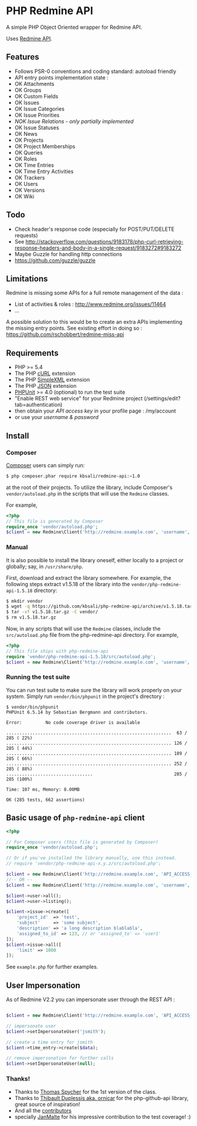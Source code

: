 # PHP Redmine API

A simple PHP Object Oriented wrapper for Redmine API.

Uses [Redmine API](http://www.redmine.org/projects/redmine/wiki/Rest_api/).

## Features

* Follows PSR-0 conventions and coding standard: autoload friendly
* API entry points implementation state :
* OK Attachments
* OK Groups
* OK Custom Fields
* OK Issues
* OK Issue Categories
* OK Issue Priorities
* *NOK Issue Relations - only partially implemented*
* OK Issue Statuses
* OK News
* OK Projects
* OK Project Memberships
* OK Queries
* OK Roles
* OK Time Entries
* OK Time Entry Activities
* OK Trackers
* OK Users
* OK Versions
* OK Wiki

## Todo

* Check header's response code (especially for POST/PUT/DELETE requests)
* See http://stackoverflow.com/questions/9183178/php-curl-retrieving-response-headers-and-body-in-a-single-request/9183272#9183272
* Maybe Guzzle for handling http connections
* https://github.com/guzzle/guzzle

## Limitations

Redmine is missing some APIs for a full remote management of the data :
* List of activities & roles : http://www.redmine.org/issues/11464
* ...

A possible solution to this would be to create an extra APIs implementing the missing entry points. See existing effort in doing so : https://github.com/rschobbert/redmine-miss-api

## Requirements

* PHP >= 5.4
* The PHP [cURL](http://php.net/manual/en/book.curl.php) extension
* The PHP [SimpleXML](http://php.net/manual/en/book.simplexml.php) extension
* The PHP [JSON](http://php.net/manual/en/book.json.php) extension
* [PHPUnit](https://phpunit.de/) >= 4.0 (optional) to run the test suite
* "Enable REST web service" for your Redmine project (/settings/edit?tab=authentication)
* then obtain your *API access key* in your profile page : /my/account
* or use your *username & password*

## Install

### Composer

[Composer](http://getcomposer.org/download/) users can simply run:

```bash
$ php composer.phar require kbsali/redmine-api:~1.0
```

at the root of their projects. To utilize the library, include
Composer's `vendor/autoload.php` in the scripts that will use the
`Redmine` classes.

For example,

```php
<?php
// This file is generated by Composer
require_once 'vendor/autoload.php';
$client = new Redmine\Client('http://redmine.example.com', 'username', 'password');
```

### Manual

It is also possible to install the library oneself, either locally to
a project or globally; say, in `/usr/share/php`.

First, download and extract the library somewhere. For example, the
following steps extract v1.5.18 of the library into the
`vendor/php-redmine-api-1.5.18` directory:

```bash
$ mkdir vendor
$ wget -q https://github.com/kbsali/php-redmine-api/archive/v1.5.18.tar.gz
$ tar -xf v1.5.18.tar.gz -C vendor/
$ rm v1.5.18.tar.gz
```

Now, in any scripts that will use the `Redmine` classes, include the
`src/autoload.php` file from the php-redmine-api directory. For
example,

```php
<?php
// This file ships with php-redmine-api
require 'vendor/php-redmine-api-1.5.18/src/autoload.php';
$client = new Redmine\Client('http://redmine.example.com', 'username', 'password');
```

### Running the test suite

You can run test suite to make sure the library will work properly on your system. Simply run `vendor/bin/phpunit` in the project's directory :

```
$ vendor/bin/phpunit
PHPUnit 6.5.14 by Sebastian Bergmann and contributors.

Error:         No code coverage driver is available

...............................................................  63 / 285 ( 22%)
............................................................... 126 / 285 ( 44%)
............................................................... 189 / 285 ( 66%)
............................................................... 252 / 285 ( 88%)
.................................                               285 / 285 (100%)

Time: 107 ms, Memory: 8.00MB

OK (285 tests, 662 assertions)
```

## Basic usage of `php-redmine-api` client

```php
<?php

// For Composer users (this file is generated by Composer)
require_once 'vendor/autoload.php';

// Or if you've installed the library manually, use this instead.
// require 'vendor/php-redmine-api-x.y.z/src/autoload.php';

$client = new Redmine\Client('http://redmine.example.com', 'API_ACCESS_KEY');
//-- OR --
$client = new Redmine\Client('http://redmine.example.com', 'username', 'password');

$client->user->all();
$client->user->listing();

$client->issue->create([
    'project_id'  => 'test',
    'subject'     => 'some subject',
    'description' => 'a long description blablabla',
    'assigned_to_id' => 123, // or 'assigned_to' => 'user1'
]);
$client->issue->all([
    'limit' => 1000
]);
```

See `example.php` for further examples.

## User Impersonation

As of Redmine V2.2 you can impersonate user through the REST API :

```php

$client = new Redmine\Client('http://redmine.example.com', 'API_ACCESS_KEY');

// impersonate user
$client->setImpersonateUser('jsmith');

// create a time entry for jsmith
$client->time_entry->create($data);

// remove impersonation for further calls
$client->setImpersonateUser(null);
```


### Thanks!

* Thanks to [Thomas Spycher](https://github.com/tspycher/) for the 1st version of the class.
* Thanks to [Thibault Duplessis aka. ornicar](https://github.com/ornicar) for the php-github-api library, great source of inspiration!
* And all the [contributors](https://github.com/kbsali/php-redmine-api/graphs/contributors)
* specially [JanMalte](https://github.com/JanMalte) for his impressive contribution to the test coverage! :)
